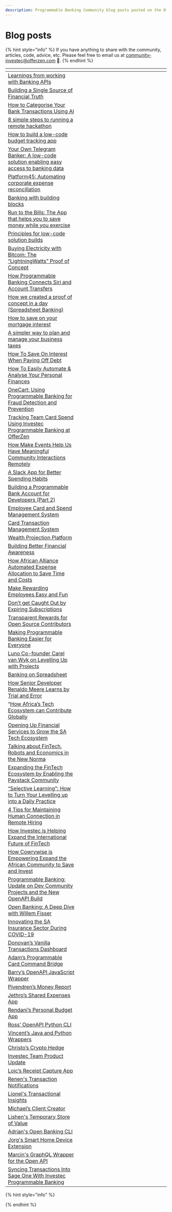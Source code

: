 ```yaml
---
description: Programmable Banking Community blog posts posted on the OfferZen Blog
---
```


# Blog posts

{% hint style="info" %}
​​If you have anything to share with the community, articles, code, advice, etc. Please feel free to email us at [community-investec@offerzen.com](mailto:community-investec@offerzen.com) 🙌.
{% endhint %}

<table data-header-hidden><thead><tr><th width="236"></th><th width="335"></th><th data-type="select" data-multiple></th></tr></thead><tbody><tr><td><a href="https://www.offerzen.com/blog/learnings-from-banking-api">Learnings from working with Banking APIs</a></td><td><img src="../.gitbook/assets/learnings api.png" alt=""></td><td></td></tr><tr><td><a href="https://www.offerzen.com/blog/programmable-banking-single-source-financial-truth">Building a Single Source of Financial Truth</a></td><td><img src="../.gitbook/assets/Russell POC.png" alt=""></td><td></td></tr><tr><td><a href="https://www.offerzen.com/blog/programmable-banking-how-categorise-transactions-using-ai">How to Categorise Your Bank Transactions Using AI</a></td><td><img src="../.gitbook/assets/categorise.png" alt=""></td><td></td></tr><tr><td><a href="https://www.offerzen.com/blog/programmable-banking-running-a-remote-hackathon">8 simple steps to running a remote hackathon</a></td><td><img src="../.gitbook/assets/hackathon.png" alt=""></td><td></td></tr><tr><td><a href="https://www.offerzen.com/blog/programmable-banking-how-to-build-a-budget-tracking-app">How to build a low-code budget tracking app</a></td><td><img src="../.gitbook/assets/low code.png" alt=""></td><td></td></tr><tr><td><a href="https://www.offerzen.com/blog/programmable-banking-telegram-banker">Your Own Telegram Banker: A low-code solution enabling easy access to banking data</a></td><td><img src="../.gitbook/assets/Telegram.png" alt=""></td><td></td></tr><tr><td><a href="https://www.offerzen.com/blog/how-platform45-automated-expense-reconciliation">Platform45: Automating corporate expense reconcillation </a></td><td><img src="../.gitbook/assets/p45.png" alt=""></td><td></td></tr><tr><td><a href="https://www.offerzen.com/blog/programmable-banking-how-to-build-a-budget-tracking-app">Banking with building blocks</a></td><td><img src="../.gitbook/assets/blockly.png" alt=""></td><td></td></tr><tr><td><a href="https://www.offerzen.com/blog/app-helps-save-money-while-exercising">Run to the Bills: The App that helps you to save money while you exercise</a></td><td><img src="../.gitbook/assets/strava.png" alt=""></td><td></td></tr><tr><td><a href="https://www.offerzen.com/blog/principles-for-no-code-low-code-solution-builds">Principles for low-code solution builds</a></td><td><img src="../.gitbook/assets/low code.png" alt=""></td><td></td></tr><tr><td><a href="https://www.offerzen.com/blog/buying-electricity-with-bitcoin-the-lightningwatts-proof-of-concept">Buying Electricity with Bitcoin: The “LightningWatts” Proof of Concept</a></td><td><img src="../.gitbook/assets/lighting.png" alt=""></td><td></td></tr><tr><td><a href="https://www.offerzen.com/blog/how-programmable-banking-connects-siri-and-account-transfers">How Programmable Banking Connects Siri and Account Transfers</a></td><td><img src="../.gitbook/assets/siri.png" alt=""></td><td></td></tr><tr><td><a href="https://www.offerzen.com/blog/how-we-created-a-proof-of-concept-in-a-day">How we created a proof of concept in a day (Spreadsheet Banking)</a></td><td><img src="../.gitbook/assets/poc.png" alt=""></td><td></td></tr><tr><td><a href="https://www.offerzen.com/blog/programmable-banking-community-how-to-save-on-your-mortgage-interest">How to save on your mortgage interest</a></td><td><img src="../.gitbook/assets/home loan.png" alt=""></td><td></td></tr><tr><td><a href="https://www.offerzen.com/blog/programmable-banking-community-a-simpler-way-to-plan-manage-your-businesses-taxes">A simpler way to plan and manage your business taxes</a></td><td><img src="../.gitbook/assets/taxes.png" alt=""></td><td></td></tr><tr><td><a href="https://www.offerzen.com/blog/programmable-banking-community-how-to-save-on-interest-when-paying-off-debt">How To Save On Interest When Paying Off Debt</a></td><td><img src="../.gitbook/assets/debt.png" alt=""></td><td></td></tr><tr><td><a href="https://www.offerzen.com/blog/programmable-banking-community-how-to-easily-automate-analyse-your-personal-finances">How To Easily Automate &#x26; Analyse Your Personal Finances</a></td><td><img src="../.gitbook/assets/auto and analyse.png" alt=""></td><td></td></tr><tr><td><a href="https://www.offerzen.com/blog/onecart-using-programmable-banking-for-fraud-detection-and-prevention">OneCart: Using Programmable Banking for Fraud Detection and Prevention</a></td><td><img src="../.gitbook/assets/onecart.png" alt=""></td><td></td></tr><tr><td><a href="https://www.offerzen.com/blog/programmable-banking-community-offerzens-team-spending-finance-app">Tracking Team Card Spend Using Investec Programmable Banking at OfferZen</a></td><td><img src="../.gitbook/assets/team.png" alt=""></td><td></td></tr><tr><td><a href="https://www.offerzen.com/blog/how-make-events-help-us-have-meaningful-community-interactions-remotely">How Make Events Help Us Have Meaningful Community Interactions Remotely</a></td><td><img src="../.gitbook/assets/make.png" alt=""></td><td></td></tr><tr><td><a href="https://www.offerzen.com/blog/programmable-banking-community-a-slack-app-for-better-spending-habits">A Slack App for Better Spending Habits</a></td><td><img src="../.gitbook/assets/slack.png" alt=""></td><td></td></tr><tr><td><a href="https://www.offerzen.com/blog/building-a-programmable-bank-account-for-developers-part-2">Building a Programmable Bank Account for Developers (Part 2)</a></td><td><img src="../.gitbook/assets/part 2.png" alt=""></td><td></td></tr><tr><td><a href="https://www.offerzen.com/blog/programmable-banking-community-employee-card-and-spend-management-system">Employee Card and Spend Management System</a></td><td><img src="../.gitbook/assets/employee spend.png" alt=""></td><td></td></tr><tr><td><a href="https://www.offerzen.com/blog/programmable-banking-community-card-transaction-management-system">Card Transaction Management System</a></td><td><img src="../.gitbook/assets/card transaction.png" alt=""></td><td></td></tr><tr><td><a href="https://www.offerzen.com/blog/programmable-banking-community-wealth-projection-platform">Wealth Projection Platform</a></td><td><img src="../.gitbook/assets/wealth proj.png" alt=""></td><td></td></tr><tr><td><a href="https://www.offerzen.com/blog/programmable-banking-community-building-better-financial-awareness">Building Better Financial Awareness</a></td><td><img src="../.gitbook/assets/financial awareness (1).png" alt=""></td><td></td></tr><tr><td><a href="https://www.offerzen.com/blog/how-african-alliance-automated-expense-allocation-to-save-time-and-costs">How African Alliance Automated Expense Allocation to Save Time and Costs</a></td><td><img src="../.gitbook/assets/african alliance.png" alt=""></td><td></td></tr><tr><td><a href="https://www.offerzen.com/blog/programmable-banking-community-mak-rewarding-employees-easy-and-fun">Make Rewarding Employees Easy and Fun</a></td><td><img src="../.gitbook/assets/bites and bytes.png" alt=""></td><td></td></tr><tr><td><a href="https://www.offerzen.com/blog/programmable-banking-community-an-easy-way-to-track-your-expiring-subscriptions">Don’t get Caught Out by Expiring Subscriptions</a></td><td><img src="../.gitbook/assets/snitch.png" alt=""></td><td></td></tr><tr><td><a href="https://www.offerzen.com/blog/programmable-banking-project-transparent-rewards-for-open-source-contributors">Transparent Rewards for Open Source Contributors</a></td><td><img src="../.gitbook/assets/transparent rewards.png" alt=""></td><td></td></tr><tr><td><a href="https://www.offerzen.com/blog/making-programmable-banking-easier-for-everyone">Making Programmable Banking Easier for Everyone</a></td><td><img src="../.gitbook/assets/pb easy.png" alt=""></td><td></td></tr><tr><td><a href="https://www.offerzen.com/blog/luno-co-founder-carel-van-wyk-on-leveling-up-with-projects">Luno Co-founder Carel van Wyk on Levelling Up with Projects</a></td><td><img src="../.gitbook/assets/luno.png" alt=""></td><td></td></tr><tr><td><a href="https://www.offerzen.com/blog/programmable-banking-community-banking-on-spreadsheets">Banking on Spreadsheet</a></td><td><img src="../.gitbook/assets/spreadsheets.png" alt=""></td><td></td></tr><tr><td><a href="https://www.offerzen.com/blog/how-senior-developer-renaldo-meere-learns-by-trial-and-error">How Senior Developer Renaldo Meere Learns by Trial and Error</a></td><td><img src="../.gitbook/assets/renaldo.png" alt=""></td><td></td></tr><tr><td>“<a href="https://www.offerzen.com/blog/merge-panel-discussion-how-africas-tech-ecosystem-can-contribute-globally">How Africa’s Tech Ecosystem can Contribute Globally</a></td><td><img src="../.gitbook/assets/merge1.png" alt=""></td><td></td></tr><tr><td><a href="https://www.offerzen.com/blog/merge-presentation-wayne-summers-on-opening-up-financial-services-to-grow-the-sa-tech-ecosystem">Opening Up Financial Services to Grow the SA Tech Ecosystem</a></td><td><img src="../.gitbook/assets/merge 2.png" alt="" data-size="original"></td><td></td></tr><tr><td><a href="https://www.offerzen.com/blog/malan-joubert-talking-fintech-robots-and-economics">Talking about FinTech, Robots and Economics in the New Norma</a></td><td><img src="../.gitbook/assets/malan.png" alt=""></td><td></td></tr><tr><td><a href="https://www.offerzen.com/blog/expanding-fintech-ecosystem-with-paystack-community">Expanding the FinTech Ecosystem by Enabling the Paystack Community</a></td><td><img src="../.gitbook/assets/paystack.png" alt=""></td><td></td></tr><tr><td><a href="https://www.offerzen.com/blog/malini-selective-learning-levelling-up">“Selective Learning”: How to Turn Your Levelling up into a Daily Practice</a></td><td><img src="../.gitbook/assets/selective.png" alt=""></td><td></td></tr><tr><td><a href="https://www.offerzen.com/blog/4-tips-maintaining-human-connection-remote-hiring">4 Tips for Maintaining Human Connection in Remote Hiring</a></td><td><img src="../.gitbook/assets/human connection.png" alt=""></td><td></td></tr><tr><td><a href="https://www.offerzen.com/blog/how-investec-is-helping-expand-the-international-future-of-fintech">How Investec is Helping Expand the International Future of FinTech</a></td><td><img src="../.gitbook/assets/how investec.png" alt=""></td><td></td></tr><tr><td><a href="https://www.offerzen.com/blog/how-cowrywise-is-empowering-the-african-community-to-save-and-invest">How Cowrywise is Empowering Expand the African Community to Save and Invest</a></td><td><img src="../.gitbook/assets/cowrywise.png" alt=""></td><td></td></tr><tr><td><a href="https://www.offerzen.com/blog/programmable-banking-update-dev-community-projects-openapi">Programmable Banking: Update on Dev Community Projects and the New OpenAPI Build</a></td><td><img src="../.gitbook/assets/update on api.png" alt=""></td><td></td></tr><tr><td><a href="https://www.offerzen.com/blog/open-banking-a-deep-dive-with-willem-fisser-investec">Open Banking: A Deep Dive with Willem Fisser</a></td><td><img src="../.gitbook/assets/willem visser.png" alt=""></td><td></td></tr><tr><td><a href="https://www.offerzen.com/blog/louw-hopely-root-innovating-the-sa-insurance-sector-during-covid-19">Innovating the SA Insurance Sector During COVID-19</a></td><td><img src="../.gitbook/assets/louw (1).png" alt=""></td><td></td></tr><tr><td><a href="https://www.offerzen.com/blog/programmable-banking-community-donovans-vanilla-transactions-dashboard">Donovan’s Vanilla Transactions Dashboard</a></td><td><img src="../.gitbook/assets/donovan.png" alt=""></td><td></td></tr><tr><td><a href="https://www.offerzen.com/blog/programmable-banking-community-adams-programmable-card-command-bridge">Adam’s Programmable Card Command Bridge</a></td><td><img src="../.gitbook/assets/adam.png" alt=""></td><td></td></tr><tr><td><a href="https://www.offerzen.com/blog/programmable-banking-community-barrys-openapi-javascript-wrapper-with-typescript-definitions">Barry’s OpenAPI JavaScript Wrapper</a></td><td><img src="../.gitbook/assets/baryy.png" alt=""></td><td></td></tr><tr><td><a href="https://www.offerzen.com/blog/programmable-banking-community-pivendrens-money-report">Pivendren’s Money Report</a></td><td><img src="../.gitbook/assets/piv.png" alt=""></td><td></td></tr><tr><td><a href="https://www.offerzen.com/blog/programmable-banking-community-jethros-shared-expenses-app">Jethro’s Shared Expenses App</a></td><td><img src="../.gitbook/assets/jethro.png" alt=""></td><td></td></tr><tr><td><a href="https://www.offerzen.com/blog/programmable-banking-community-rendanis-personal-budget-app">Rendani’s Personal Budget App</a></td><td><img src="../.gitbook/assets/rendani.png" alt=""></td><td></td></tr><tr><td><a href="https://www.offerzen.com/blog/programmable-banking-community-ross-openapi-python-cli">Ross’ OpenAPI Python CLI</a></td><td><img src="../.gitbook/assets/ross.png" alt=""></td><td></td></tr><tr><td><a href="https://www.offerzen.com/blog/programmable-banking-community-vincents-java-and-python-wrappers">Vincent’s Java and Python Wrappers</a></td><td><img src="../.gitbook/assets/vincent.png" alt=""></td><td></td></tr><tr><td><a href="https://www.offerzen.com/blog/programmable-banking-community-christos-crypto-hedge">Christo’s Crypto Hedge</a></td><td><img src="../.gitbook/assets/christo.png" alt=""></td><td></td></tr><tr><td><a href="https://www.offerzen.com/blog/programmable-banking-community-investec-team-product-update">Investec Team Product Update</a></td><td><img src="../.gitbook/assets/team update.png" alt=""></td><td></td></tr><tr><td><a href="https://www.offerzen.com/blog/programmable-banking-community-loics-receipt-capture-app">Loic’s Receipt Capture App</a></td><td><img src="../.gitbook/assets/loic.png" alt=""></td><td></td></tr><tr><td><a href="https://www.offerzen.com/blog/programmable-banking-community-renens-transaction-notifications">Renen's Transaction Notifications</a></td><td><img src="../.gitbook/assets/renen.png" alt=""></td><td></td></tr><tr><td><a href="https://www.offerzen.com/blog/programmable-banking-community-lionels-transactional-insights#sts=Programmable%20Banking%20Community:%20Lionel&#x27;s%20Transactional%20Insights">Lionel's Transactional Insights</a></td><td><img src="../.gitbook/assets/lionel.png" alt=""></td><td></td></tr><tr><td><a href="https://www.offerzen.com/blog/programmable-banking-community-michaels-client-creator">Michael’s Client Creator</a></td><td><img src="../.gitbook/assets/michael.png" alt=""></td><td></td></tr><tr><td><a href="https://www.offerzen.com/blog/programmable-banking-community-lishens-temporary-store-of-value">Lishen's Temporary Store of Value</a></td><td><img src="../.gitbook/assets/lishen.png" alt=""></td><td></td></tr><tr><td><a href="https://www.offerzen.com/blog/programmable-banking-community-adrians-open-banking-cli">Adrian's Open Banking CLI</a></td><td><img src="../.gitbook/assets/adrian.png" alt=""></td><td></td></tr><tr><td><a href="https://www.offerzen.com/blog/programmable-banking-community-jorgs-smart-home-device-extension">Jorg's Smart Home Device Extension</a></td><td><img src="../.gitbook/assets/jorg.png" alt=""></td><td></td></tr><tr><td><a href="https://www.offerzen.com/blog/programmable-banking-community-marcins-graphql-wrapper-for-the-openapi">Marcin's GraphQL Wrapper for the Open API</a></td><td><img src="../.gitbook/assets/marcin.png" alt=""></td><td></td></tr><tr><td><a href="https://www.offerzen.com/blog/syncing-transactions-into-sage-one-with-investec-programmable-banking">Syncing Transactions Into Sage One With Investec Programmable Banking</a></td><td><img src="../.gitbook/assets/sage.png" alt=""></td><td></td></tr></tbody></table>

{% hint style="info" %}

{% endhint %}
